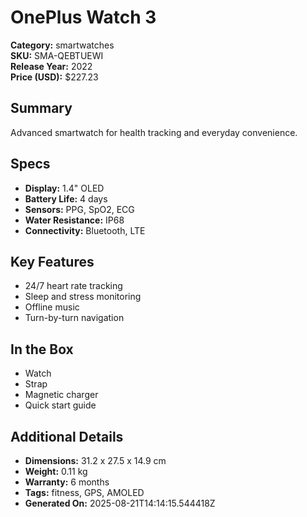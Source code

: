 # OnePlus Watch 3
**Category:** smartwatches  
**SKU:** SMA-QEBTUEWI  
**Release Year:** 2022  
**Price (USD):** $227.23

## Summary
Advanced smartwatch for health tracking and everyday convenience.

## Specs
- **Display:** 1.4" OLED
- **Battery Life:** 4 days
- **Sensors:** PPG, SpO2, ECG
- **Water Resistance:** IP68
- **Connectivity:** Bluetooth, LTE

## Key Features
- 24/7 heart rate tracking
- Sleep and stress monitoring
- Offline music
- Turn-by-turn navigation

## In the Box
- Watch
- Strap
- Magnetic charger
- Quick start guide

## Additional Details
- **Dimensions:** 31.2 x 27.5 x 14.9 cm
- **Weight:** 0.11 kg
- **Warranty:** 6 months
- **Tags:** fitness, GPS, AMOLED
- **Generated On:** 2025-08-21T14:14:15.544418Z